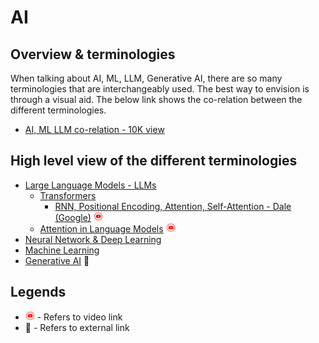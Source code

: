 # AI

## Overview & terminologies
When talking about AI, ML, LLM, Generative AI, there are so many terminologies that are interchangeably used. The best way to envision is through a visual aid. The below link shows the co-relation between the different terminologies.

* [AI, ML LLM co-relation - 10K view](/readme/ai-ml-venndiagram-readme.md)

## High level view of the different terminologies
* [Large Language Models - LLMs](/readme/llm-readme.md)
    * [Transformers](/readme/llm-readme.md#transformers)
        * [RNN, Positional Encoding, Attention, Self-Attention - Dale (Google)](https://www.youtube.com/watch?v=SZorAJ4I-sA) <img src="/images/YouTube-icon-PNG.png" width="15" height="15">
    * [Attention in Language Models](https://cohere.com/llmu/what-is-attention-in-language-models) <img src="/images/YouTube-icon-PNG.png" width="15" height="15">
* [Neural Network & Deep Learning](/readme/neuralnetwork-deeplearning-readme.md)
* [Machine Learning](/readme/machine-learning-readme.md)
* [Generative AI](https://en.wikipedia.org/wiki/Generative_artificial_intelligence) :memo: 

## Legends
* <img src="/images/YouTube-icon-PNG.png" width="15" height="15"> - Refers to video link
* :memo: - Refers to external link
